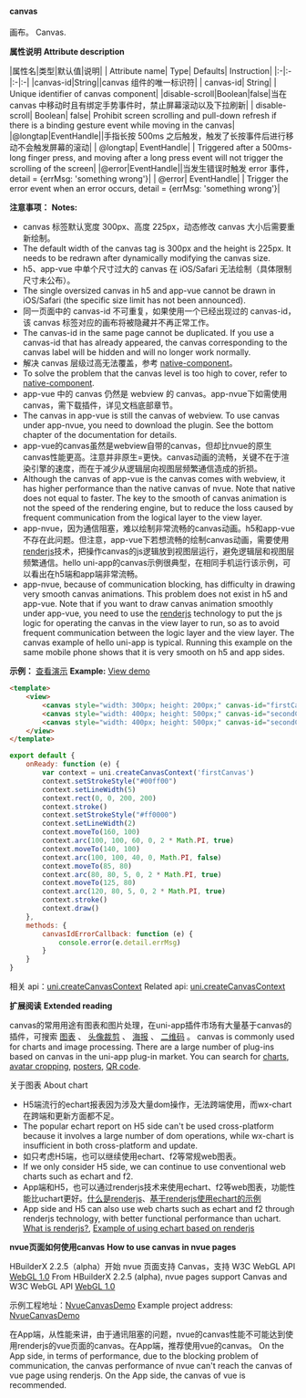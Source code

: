 #### canvas

画布。
Canvas.

**属性说明**
**Attribute description**

|属性名|类型|默认值|说明|
| Attribute name| Type| Defaults| Instruction|
|:-|:-|:-|:-|
|canvas-id|String||canvas 组件的唯一标识符|
| canvas-id| String| | Unique identifier of canvas component|
|disable-scroll|Boolean|false|当在 canvas 中移动时且有绑定手势事件时，禁止屏幕滚动以及下拉刷新|
| disable-scroll| Boolean| false| Prohibit screen scrolling and pull-down refresh if there is a binding gesture event while moving in the canvas|
|@longtap|EventHandle||手指长按 500ms 之后触发，触发了长按事件后进行移动不会触发屏幕的滚动|
| @longtap| EventHandle| | Triggered after a 500ms-long finger press, and moving after a long press event will not trigger the scrolling of the screen|
|@error|EventHandle||当发生错误时触发 error 事件，detail = {errMsg: 'something wrong'}|
| @error| EventHandle| | Trigger the error event when an error occurs, detail = {errMsg: 'something wrong'}|

**注意事项：**
**Notes:**

* canvas 标签默认宽度 300px、高度 225px，动态修改 canvas 大小后需要重新绘制。
* The default width of the canvas tag is 300px and the height is 225px. It needs to be redrawn after dynamically modifying the canvas size.
* h5、app-vue 中单个尺寸过大的 canvas 在 iOS/Safari 无法绘制（具体限制尺寸未公布）。
* The single oversized canvas in h5 and app-vue cannot be drawn in iOS/Safari (the specific size limit has not been announced).
* 同一页面中的 canvas-id 不可重复，如果使用一个已经出现过的 canvas-id，该 canvas 标签对应的画布将被隐藏并不再正常工作。
* The canvas-id in the same page cannot be duplicated. If you use a canvas-id that has already appeared, the canvas corresponding to the canvas label will be hidden and will no longer work normally.
* 解决 canvas 层级过高无法覆盖，参考 [native-component](/component/native-component)。
* To solve the problem that the canvas level is too high to cover, refer to [native-component](/component/native-component).
* app-vue 中的 canvas 仍然是 webview 的 canvas。app-nvue下如需使用canvas，需下载插件，详见文档底部章节。
* The canvas in app-vue is still the canvas of webview. To use canvas under app-nvue, you need to download the plugin. See the bottom chapter of the documentation for details.
* app-vue的canvas虽然是webview自带的canvas，但却比nvue的原生canvas性能更高。注意并非原生=更快。canvas动画的流畅，关键不在于渲染引擎的速度，而在于减少从逻辑层向视图层频繁通信造成的折损。
* Although the canvas of app-vue is the canvas comes with webview, it has higher performance than the native canvas of nvue. Note that native does not equal to faster. The key to the smooth of canvas animation is not the speed of the rendering engine, but to reduce the loss caused by frequent communication from the logical layer to the view layer.
* app-nvue，因为通信阻塞，难以绘制非常流畅的canvas动画。h5和app-vue不存在此问题。但注意，app-vue下若想流畅的绘制canvas动画，需要使用[renderjs](https://uniapp.dcloud.io/frame?id=renderjs)技术，把操作canvas的js逻辑放到视图层运行，避免逻辑层和视图层频繁通信。hello uni-app的canvas示例很典型，在相同手机运行该示例，可以看出在h5端和app端非常流畅。
* app-nvue, because of communication blocking, has difficulty in drawing very smooth canvas animations. This problem does not exist in h5 and app-vue. Note that if you want to draw canvas animation smoothly under app-vue, you need to use the [renderjs](https://uniapp.dcloud.io/frame?id=renderjs) technology to put the js logic for operating the canvas in the view layer to run, so as to avoid frequent communication between the logic layer and the view layer. The canvas example of hello uni-app is typical. Running this example on the same mobile phone shows that it is very smooth on h5 and app sides.

**示例：** [查看演示](https://hellouniapp.dcloud.net.cn/pages/component/canvas/canvas)
**Example:** [View demo](https://hellouniapp.dcloud.net.cn/pages/component/canvas/canvas)
 
```html
<template>
	<view>
		<canvas style="width: 300px; height: 200px;" canvas-id="firstCanvas" id="firstCanvas"></canvas>
		<canvas style="width: 400px; height: 500px;" canvas-id="secondCanvas" id="secondCanvas"></canvas>
		<canvas style="width: 400px; height: 500px;" canvas-id="secondCanvas" id="secondCanvas" @error="canvasIdErrorCallback"></canvas>
	</view>
</template>
```
 
```javascript
export default {
	onReady: function (e) {
		var context = uni.createCanvasContext('firstCanvas')
		context.setStrokeStyle("#00ff00")
		context.setLineWidth(5)
		context.rect(0, 0, 200, 200)
		context.stroke()
		context.setStrokeStyle("#ff0000")
		context.setLineWidth(2)
		context.moveTo(160, 100)
		context.arc(100, 100, 60, 0, 2 * Math.PI, true)
		context.moveTo(140, 100)
		context.arc(100, 100, 40, 0, Math.PI, false)
		context.moveTo(85, 80)
		context.arc(80, 80, 5, 0, 2 * Math.PI, true)
		context.moveTo(125, 80)
		context.arc(120, 80, 5, 0, 2 * Math.PI, true)
		context.stroke()
		context.draw()
	},
	methods: {
		canvasIdErrorCallback: function (e) {
			console.error(e.detail.errMsg)
		}
	}
}
```
 
相关 api：[uni.createCanvasContext](api/canvas/createCanvasContext)
Related api: [uni.createCanvasContext](api/canvas/createCanvasContext)

**扩展阅读**
**Extended reading**

canvas的常用用途有图表和图片处理，在uni-app插件市场有大量基于canvas的插件，可搜索 [图表](https://ext.dcloud.net.cn/search?q=图表) 、 [头像裁剪](https://ext.dcloud.net.cn/search?q=头像裁剪) 、 [海报](https://ext.dcloud.net.cn/search?q=海报) 、 [二维码](https://ext.dcloud.net.cn/search?q=%E4%BA%8C%E7%BB%B4%E7%A0%81) 。
canvas is commonly used for charts and image processing. There are a large number of plug-ins based on canvas in the uni-app plug-in market. You can search for [charts](https://ext.dcloud.net.cn/search?q=%E5%9B%BE%E8%A1%A8), [avatar cropping](https://ext.dcloud.net.cn/search?q=%E5%A4%B4%E5%83%8F%E8%A3%81%E5%89%AA), [posters](https://ext.dcloud.net.cn/search?q=%E6%B5%B7%E6%8A%A5), [QR code](https://ext.dcloud.net.cn/search?q=%E4%BA%8C%E7%BB%B4%E7%A0%81).

关于图表
About chart
- H5端流行的echart报表因为涉及大量dom操作，无法跨端使用，而wx-chart在跨端和更新方面都不足。
- The popular echart report on H5 side can't be used cross-platform because it involves a large number of dom operations, while wx-chart is insufficient in both cross-platform and update.
- 如只考虑H5端，也可以继续使用echart、f2等常规web图表。
- If we only consider H5 side, we can continue to use conventional web charts such as echart and f2.
- App端和H5，也可以通过renderjs技术来使用echart、f2等web图表，功能性能比uchart更好。[什么是renderjs](https://uniapp.dcloud.io/frame?id=renderjs)、[基于renderjs使用echart的示例](https://ext.dcloud.net.cn/plugin?id=1207)
- App side and H5 can also use web charts such as echart and f2 through renderjs technology, with better functional performance than uchart. [What is renderjs?](https://uniapp.dcloud.io/frame?id=renderjs), [Example of using echart based on renderjs](https://ext.dcloud.net.cn/plugin?id=1207)


**nvue页面如何使用canvas**
**How to use canvas in nvue pages**

HBuilderX 2.2.5（alpha）开始 nvue 页面支持 Canvas，支持 W3C WebGL API [WebGL 1.0](https://www.khronos.org/registry/webgl/specs/latest/1.0/)
From HBuilderX 2.2.5 (alpha), nvue pages support Canvas and W3C WebGL API [WebGL 1.0](https://www.khronos.org/registry/webgl/specs/latest/1.0/)

示例工程地址：[NvueCanvasDemo](https://github.com/dcloudio/NvueCanvasDemo)
Example project address: [NvueCanvasDemo](https://github.com/dcloudio/NvueCanvasDemo)

在App端，从性能来讲，由于通讯阻塞的问题，nvue的canvas性能不可能达到使用renderjs的vue页面的canvas。在App端，推荐使用vue的canvas。
On the App side, in terms of performance, due to the blocking problem of communication, the canvas performance of nvue can't reach the canvas of vue page using renderjs. On the App side, the canvas of vue is recommended.
